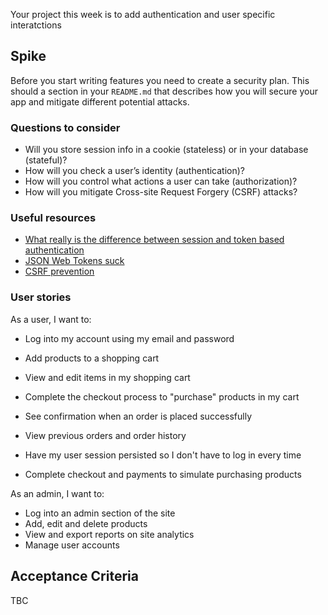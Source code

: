 Your project this week is to add authentication and user specific interatctions

## Spike

Before you start writing features you need to create a security plan. This should a section in your `README.md` that describes how you will secure your app and mitigate different potential attacks.

### Questions to consider

- Will you store session info in a cookie (stateless) or in your database (stateful)?
- How will you check a user’s identity (authentication)?
- How will you control what actions a user can take (authorization)?
- How will you mitigate Cross-site Request Forgery (CSRF) attacks?

### Useful resources

- [What really is the difference between session and token based authentication](https://dev.to/thecodearcher/what-really-is-the-difference-between-session-and-token-based-authentication-2o39)
- [JSON Web Tokens suck](https://www.youtube.com/watch?v=JdGOb7AxUo0)
- [CSRF prevention](https://cheatsheetseries.owasp.org/cheatsheets/Cross-Site_Request_Forgery_Prevention_Cheat_Sheet.html)

### User stories

As a user, I want to:

- Log into my account using my email and password

- Add products to a shopping cart
- View and edit items in my shopping cart
- Complete the checkout process to "purchase" products in my cart
- See confirmation when an order is placed successfully
- View previous orders and order history
- Have my user session persisted so I don't have to log in every time
- Complete checkout and payments to simulate purchasing products

As an admin, I want to:

- Log into an admin section of the site
- Add, edit and delete products
- View and export reports on site analytics
- Manage user accounts

## Acceptance Criteria

TBC

